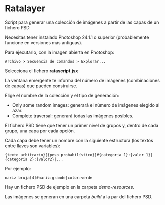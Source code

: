 # Ratalayer

Script para generar una colección de imágenes a partir de las capas de un fichero PSD.

Necesitas tener instalado Photoshop 24.1.1 o superior (probablemente funcione en versiones más antiguas).

Para ejecutarlo, con la imagen abierta en Photoshop:

    Archivo > Secuencia de comandos > Explorar...

Selecciona el fichero __ratascript.jsx__

La ventana emergente te informa del número de imágenes (combinaciones de capas) que pueden construirse.

Elige el nombre de la colección y el tipo de generación:
- Only some random images: generará el número de imágenes elegido al azar.
- Complete traversal: generará todas las imágenes posibles.

El fichero PSD tiene que tener un primer nivel de grupos y, dentro de cada grupo, una capa por cada opción.

Cada capa debe tener un nombre con la siguiente estructura (los textos entre llaves son variables):

    {texto arbitrario}[{peso probabilístico}]#{categoria 1}:{valor 1}|{categoria 2}:{valor2}|...

Por ejemplo:

    nariz bruja[4]#nariz:grande|color:verde

Hay un fichero PSD de ejemplo en la carpeta _demo-resources_.

Las imágenes se generan en una carpeta _build_ a la par del fichero PSD.
